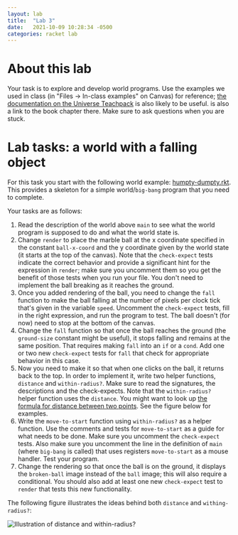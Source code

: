 ```yaml
---
layout: lab
title:  "Lab 3"
date:   2021-10-09 10:28:34 -0500
categories: racket lab
---
```


# About this lab

Your task is to explore and develop world programs. Use the 
examples we used in class (in "Files -> In-class examples" on Canvas) 
for reference; [the documentation on the Universe Teachpack](https://docs.racket-lang.org/teachpack/2htdpuniverse.html) 
is also likely to be useful.
is also a link to the book chapter there. Make sure to ask questions
when you are stuck.

# Lab tasks: a world with a falling object

For this task you start with the following world example:
[humpty-dumpty.rkt](../humpty-dumpty.rkt). This provides a
skeleton for a simple world/`big-bang` program that you need to 
complete.

Your tasks are as follows:

1.  Read the description of the world above `main` to see what the world
    program is supposed to do and what the world state is.
2.  Change `render` to place the marble ball at the x coordinate
    specified in the constant `ball-x-coord` and the y coordinate given
    by the world state (it starts at the top of the canvas). Note that
    the `check-expect` tests indicate the correct behavior 
    and provide a significant hint for the
    expression in `render`; make sure you uncomment them so you 
    get the benefit of those tests when you run your file.
    You don't need to implement the ball
    breaking as it reaches the ground.
3.  Once you added rendering of the ball, you need to change the `fall`
    function to make the ball falling at the number of pixels per clock
    tick that's given in the variable `speed`. Uncomment the
    `check-expect` tests, fill in the right expression, and run the program to
    test. The ball doesn't (for now) need to stop at the bottom of the canvas.
4.  Change the `fall` function so that once the ball reaches the ground
    (the `ground-size` constant might be useful), it stops falling and remains at the
    same position. That requires making `fall` into an `if` or a
    `cond`. Add one or two new `check-expect` tests for `fall` that
    check for appropriate behavior in this case.
5.  Now you need to make it so that when one clicks on the ball, it
    returns back to the top. In order to implement it, write two helper
    functions, `distance` and `within-radius?`. Make sure to read the
    signatures, the descriptions and the check-expects. Note that the
    `within-radius?` helper function uses the `distance`. You 
    might want to look up [the formula for distance between 
    two points](https://www.wikihow.com/Find-the-Distance-Between-Two-Points).
    See the figure below for examples.
6.  Write the `move-to-start` function using `within-radius?` 
    as a helper function. Use the comments and tests for 
    `move-to-start` as a guide for what needs to be done. Make sure 
    you uncomment the `check-expect` tests. Also make sure you
    uncomment the line in
    the definition of `main` (where `big-bang` is called) that uses 
    registers `move-to-start` as a mouse handler. Test your program.
7.  Change the rendering so that once the ball
    is on the ground, it displays the `broken-ball` image instead of the `ball` image; 
    this will also require a conditional. You should also add at least one new 
    `check-expect` test to `render` that tests this new functionality.

The following figure illustrates the ideas behind both `distance` and
`withing-radius?`:

![Illustration of `distance` and `within-radius?`](../assets/images/Lab_3.png)